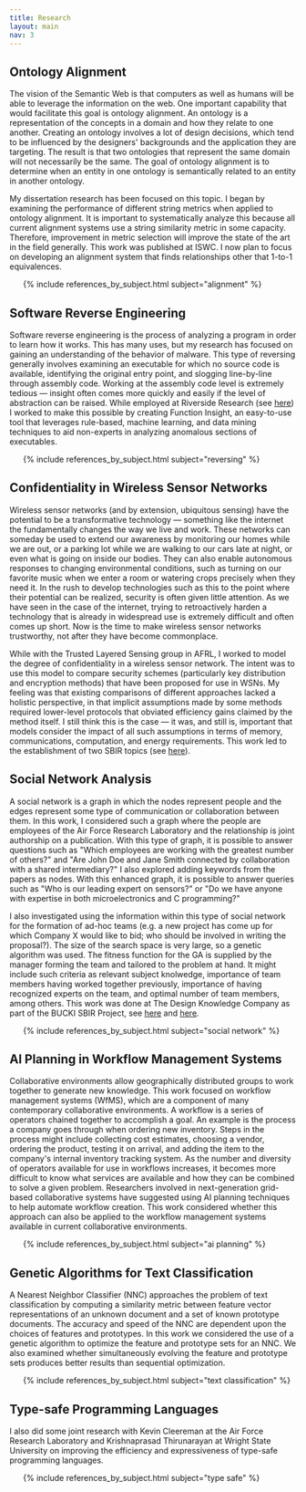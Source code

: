 ```yaml
---
title: Research
layout: main
nav: 3
---
```

<a id="alignment"></a>
Ontology Alignment
------------------

The vision of the Semantic Web is that computers as well as humans will be able
to leverage the information on the web. One important capability that would
facilitate this goal is ontology alignment. An ontology is a representation of
the concepts in a domain and how they relate to one another. Creating an
ontology involves a lot of design decisions, which tend to be influenced by the
designers' backgrounds and the application they are targeting. The result is
that two ontologies that represent the same domain will not necessarily be the
same. The goal of ontology alignment is to determine when an entity in one
ontology is semantically related to an entity in another ontology. 

My dissertation research has been focused on this topic. I began  by examining
the performance of different string metrics when applied to ontology alignment.
It is important to systematically analyze this because all current alignment systems
use a string similarity metric in some capacity. Therefore, improvement in
metric selection will improve the state of the art in the field generally. This 
work was published at ISWC. I now plan to focus on developing an alignment 
system that finds relationships other that 1-to-1 equivalences.

<ul>
{% include references_by_subject.html subject="alignment" %}
</ul>

<a id="reversing"></a>
Software Reverse Engineering
----------------------------

Software reverse engineering is the process of analyzing a program in order to
learn how it works. This has many uses, but my research has focused on gaining
an understanding of the behavior of malware. This type of reversing generally
involves examining an executable for which no source code is available,
identifying the original entry point, and slogging line-by-line through
assembly code. Working at the assembly code level is extremely tedious &mdash;
insight often comes more quickly and easily if the level of abstraction can be
raised. While employed at Riverside Research (see <a
href="work.html#riverside">here</a>) I worked to make this possible by creating
Function Insight, an easy-to-use tool that leverages rule-based, machine
learning, and data mining techniques to aid non-experts in analyzing anomalous
sections of executables.

<ul>
{% include references_by_subject.html subject="reversing" %}
</ul>

<a id="wsn"></a>
Confidentiality in Wireless Sensor Networks
-------------------------------------------

Wireless sensor networks (and by extension, ubiquitous sensing) have the
potential to be a transformative technology &mdash; something like the internet
the fundamentally changes the way we live and work.  These networks can someday
be used to extend our awareness by monitoring our homes while we are out, or a
parking lot while we are walking to our cars late at night, or even what is
going on inside our bodies.  They can also enable autonomous responses to
changing environmental conditions, such as turning on our favorite music when
we enter a room or watering crops precisely when they need it.  In the rush to
develop technologies such as this to the point where their potential can be
realized, security is often given little attention.  As we have seen in the
case of the internet, trying to retroactively harden a technology that is
already in widespread use is extremely difficult and often comes up short.  Now
is the time to make wireless sensor networks trustworthy, not after they have
become commonplace.

While with the Trusted Layered Sensing group in AFRL, I worked to model the
degree of confidentiality in a wireless sensor network. The intent was to use
this model to compare security schemes (particularly key distribution and
encryption methods) that have been proposed for use in WSNs.  My feeling was
that existing comparisons of different approaches lacked a holistic
perspective, in that implicit assumptions made by some methods required
lower-level protocols that obviated efficiency gains claimed by the method
itself. I still think this is the case &mdash; it was, and still is,
important that models consider the impact of all such assumptions in terms of
memory, communications, computation, and energy requirements. This work led to
the establishment of two SBIR topics (see <a href="work.html#afrl">here</a>).

<a id="sna"></a>
Social Network Analysis
-----------------------

A social network is a graph in which the nodes represent people and the edges
represent some type of communication or collaboration between them. In this
work, I considered such a graph where the people are employees of the Air Force
Research Laboratory and the relationship is joint authorship on a publication.
With this type of graph, it is possible to answer questions such as "Which
employees are working with the greatest number of others?" and "Are John Doe
and Jane Smith connected by collaboration with a shared intermediary?" I also
explored adding keywords from the papers as nodes. With this enhanced graph, it
is possible to answer queries such as "Who is our leading expert on sensors?"
or "Do we have anyone with expertise in both microelectronics and C
programming?"

I also investigated using the information within this type of social 
network for the formation of ad-hoc teams (e.g. a new project has come up for 
which Company X would like to bid; who should be involved in writing the 
proposal?). The size of the search space is very large, so a genetic algorithm 
was used. The fitness function for the GA is supplied by the manager forming 
the team and tailored to the problem at hand. It might include such criteria 
as relevant subject knolwedge, importance of team members having worked 
together previously, importance of having recognized experts on the team, and 
optimal number of team members, among others. This work was done at The Design 
Knowledge Company as part of the BUCKI SBIR Project, see 
<a href="work.html#tdkc">here</a> and <a href="funding.html">here</a>.  

<ul>
{% include references_by_subject.html subject="social network" %}
</ul>

<a id="aiwf"></a>
AI Planning in Workflow Management Systems
------------------------------------------

Collaborative environments allow geographically distributed groups to work
together to generate new knowledge. This work focused on workflow management
systems (WfMS), which are a component of many contemporary collaborative
environments. A workflow is a series of operators chained together to
accomplish a goal. An example is the process a company goes through when
ordering new inventory. Steps in the process might include collecting cost
estimates, choosing a vendor, ordering the product, testing it on arrival,
and adding the item to the company's internal inventory tracking system. As the
number and diversity of operators available for use in workflows increases, it
becomes more difficult to know what services are available and how they can be
combined to solve a given problem. Researchers involved in next-generation
grid-based collaborative systems have suggested using AI planning techniques to
help automate workflow creation. This work considered whether this approach can
also be applied to the workflow management systems available in current
collaborative environments.

<ul>
{% include references_by_subject.html subject="ai planning" %}
</ul>

<a id="thesis"></a>
Genetic Algorithms for Text Classification
------------------------------------------

A Nearest Neighbor Classifier (NNC) approaches the problem of text
classification by computing a similarity metric between feature vector
representations of an unknown document and a set of known prototype documents.
The accuracy and speed of the NNC are dependent upon the choices of features
and prototypes. In this work we considered the use of a genetic algorithm to
optimize the feature and prototype sets for an NNC. We also examined whether
simultaneously evolving the feature and prototype sets produces better results
than sequential optimization.

<ul>
{% include references_by_subject.html subject="text classification" %}
</ul>

<a id="programming"></a>
Type-safe Programming Languages
-------------------------------

I also did some joint research with Kevin Cleereman at the Air Force Research
Laboratory and Krishnaprasad Thirunarayan at Wright State University on
improving the efficiency and expressiveness of type-safe programming languages.

<ul>
{% include references_by_subject.html subject="type safe" %}
</ul>
